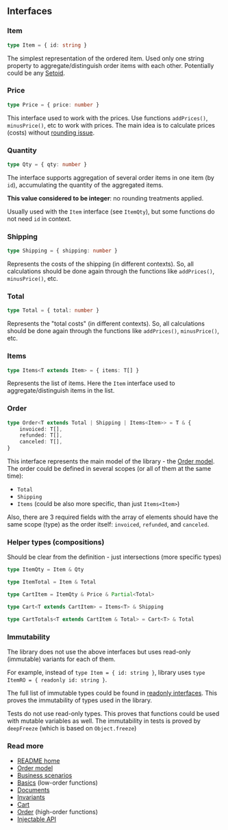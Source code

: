 ## Interfaces

### Item
```typescript
type Item = { id: string }
```

The simplest representation of the ordered item.
Used only one string property to aggregate/distinguish order items with each other.
Potentially could be any [Setoid](https://en.wikipedia.org/wiki/Setoid).

### Price
```typescript
type Price = { price: number }
```

This interface used to work with the prices.
Use functions `addPrices()`, `minusPrice()`, etc to work with prices.
The main idea is to calculate prices (costs) without [rounding issue](https://docs.oracle.com/cd/E19957-01/806-3568/ncg_goldberg.html).

### Quantity
```typescript
type Qty = { qty: number }
```

The interface supports aggregation of several order items in one item (by `id`),
accumulating the quantity of the aggregated items.

**This value considered to be integer**: no rounding treatments applied.

Usually used with the `Item` interface (see `ItemQty`), but some functions do not need `id` in context.

### Shipping
```typescript
type Shipping = { shipping: number }
```

Represents the costs of the shipping (in different contexts).
So, all calculations should be done again through the functions like `addPrices()`, `minusPrice()`, etc.

### Total
```typescript
type Total = { total: number }
```

Represents the "total costs" (in different contexts).
So, all calculations should be done again through the functions like `addPrices()`, `minusPrice()`, etc.

### Items
```typescript
type Items<T extends Item> = { items: T[] }
```

Represents the list of items.
Here the `Item` interface used to aggregate/distinguish items in the list.

### Order
```typescript
type Order<T extends Total | Shipping | Items<Item>> = T & {
    invoiced: T[],
    refunded: T[],
    canceled: T[],
}
```
This interface represents the main model of the library - the [Order model](./sales.pdf).
The order could be defined in several scopes (or all of them at the same time):

- `Total`
- `Shipping`
- `Items` (could be also more specific, than just `Items<Item>`)

Also, there are 3 required fields with the array of elements
should have the same scope (type) as the order itself:
`invoiced`, `refunded`, and `canceled`. 

### Helper types (compositions)
Should be clear from the definition - just intersections (more specific types)
```typescript
type ItemQty = Item & Qty

type ItemTotal = Item & Total

type CartItem = ItemQty & Price & Partial<Total>

type Cart<T extends CartItem> = Items<T> & Shipping

type CartTotals<T extends CartItem & Total> = Cart<T> & Total
```

### Immutability
The library does not use the above interfaces but uses read-only (immutable) variants for each of them.

For example, instead of `type Item = { id: string }`,
library uses `type ItemRO = { readonly id: string }`.

The full list of immutable types could be found in [readonly interfaces](../src/readonlyInterfaces.ts).
This proves the immutability of types used in the library.

Tests do not use read-only types. This proves that functions could be used with mutable variables as well.
The immutability in tests is proved by `deepFreeze` (which is based on `Object.freeze`)

### Read more
- [README home](../README.md)
- [Order model](./sales.pdf)
- [Business scenarios](./sales/business.md)
- [Basics](./basics.md) (low-order functions)
- [Documents](./documents.md)
- [Invariants](./invariants.md)
- [Cart](./cart.md)
- [Order](./order.md) (high-order functions)
- [Injectable API](./injectable.md)